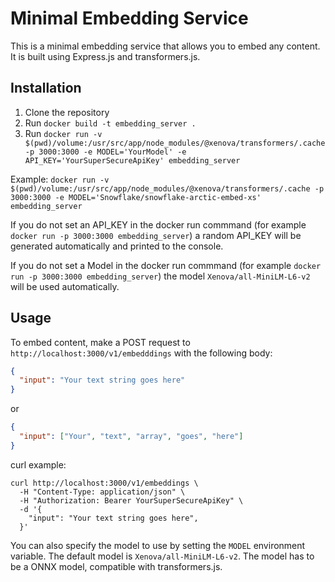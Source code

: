 # Minimal Embedding Service
This is a minimal embedding service that allows you to embed any content. It is built using Express.js and transformers.js.

## Installation
1. Clone the repository
2. Run `docker build -t embedding_server .`
3. Run `docker run -v $(pwd)/volume:/usr/src/app/node_modules/@xenova/transformers/.cache -p 3000:3000 -e MODEL='YourModel' -e API_KEY='YourSuperSecureApiKey' embedding_server`

Example: `docker run -v $(pwd)/volume:/usr/src/app/node_modules/@xenova/transformers/.cache -p 3000:3000 -e MODEL='Snowflake/snowflake-arctic-embed-xs' embedding_server`

If you do not set an API_KEY in the docker run commmand (for example `docker run -p 3000:3000 embedding_server`) a random API_KEY will be generated automatically and printed to the console.

If you do not set a Model in the docker run commmand (for example `docker run -p 3000:3000 embedding_server`) the model `Xenova/all-MiniLM-L6-v2` will be used automatically.
## Usage
To embed content, make a POST request to `http://localhost:3000/v1/embedddings` with the following body:
```json
{
  "input": "Your text string goes here"
}
```

or 

```json
{
  "input": ["Your", "text", "array", "goes", "here"]
}
```

curl example:

```curl
curl http://localhost:3000/v1/embeddings \ 
  -H "Content-Type: application/json" \
  -H "Authorization: Bearer YourSuperSecureApiKey" \
  -d '{
    "input": "Your text string goes here",
  }'
```

You can also specify the model to use by setting the `MODEL` environment variable. The default model is `Xenova/all-MiniLM-L6-v2`.
The model has to be a ONNX model, compatible with transformers.js.
